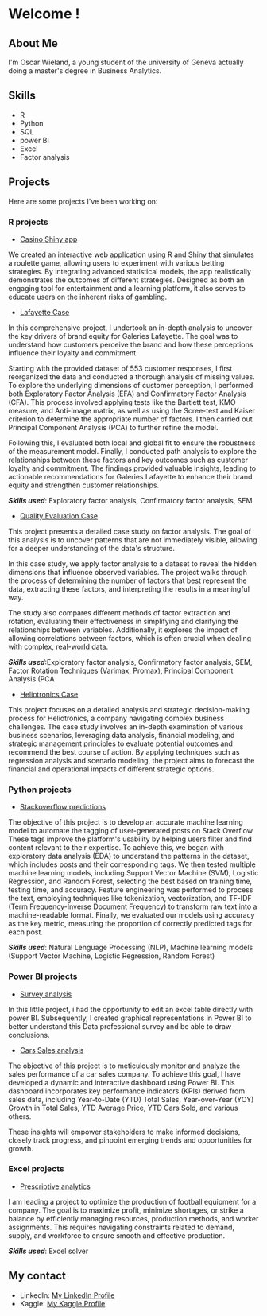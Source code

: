 # Welcome !

## About Me
I'm Oscar Wieland, a young student of the university of Geneva actually doing a master's degree in Business Analytics. 

## Skills
- R
- Python
- SQL
- power BI
- Excel
- Factor analysis

  
## Projects
Here are some projects I've been working on:

### R projects

- [Casino Shiny app](https://github.com/SimoesBarbosaRicardo/Roulette-Lab)

We created an interactive web application using R and Shiny that simulates a roulette game, allowing users to experiment with various betting strategies. By integrating advanced statistical models, the app realistically demonstrates the outcomes of different strategies. Designed as both an engaging tool for entertainment and a learning platform, it also serves to educate users on the inherent risks of gambling.

- [Lafayette Case](https://github.com/oscarwieland/Lafayette-Case)


In this comprehensive project, I undertook an in-depth analysis to uncover the key drivers of brand equity for Galeries Lafayette. The goal was to understand how customers perceive the brand and how these perceptions influence their loyalty and commitment.

Starting with the provided dataset of 553 customer responses, I first reorganized the data and conducted a thorough analysis of missing values. To explore the underlying dimensions of customer perception, I performed both Exploratory Factor Analysis (EFA) and Confirmatory Factor Analysis (CFA). This process involved applying tests like the Bartlett test, KMO measure, and Anti-Image matrix, as well as using the Scree-test and Kaiser criterion to determine the appropriate number of factors. I then carried out Principal Component Analysis (PCA) to further refine the model.

Following this, I evaluated both local and global fit to ensure the robustness of the measurement model. Finally, I conducted path analysis to explore the relationships between these factors and key outcomes such as customer loyalty and commitment. The findings provided valuable insights, leading to actionable recommendations for Galeries Lafayette to enhance their brand equity and strengthen customer relationships.

***Skills used***: Exploratory factor analysis, Confirmatory factor analysis, SEM

- [Quality Evaluation Case](https://github.com/oscarwieland/Quality-Evaluation-case)

This project presents a detailed case study on factor analysis. The goal of this analysis is to uncover patterns that are not immediately visible, allowing for a deeper understanding of the data's structure.

In this case study, we apply factor analysis to a dataset to reveal the hidden dimensions that influence observed variables. The project walks through the process of determining the number of factors that best represent the data, extracting these factors, and interpreting the results in a meaningful way.

The study also compares different methods of factor extraction and rotation, evaluating their effectiveness in simplifying and clarifying the relationships between variables. Additionally, it explores the impact of allowing correlations between factors, which is often crucial when dealing with complex, real-world data.

***Skills used***:Exploratory factor analysis, Confirmatory factor analysis, SEM, Factor Rotation Techniques (Varimax, Promax), Principal Component Analysis (PCA

- [Heliotronics Case](https://github.com/oscarwieland/Heliotronics-Case)

This project focuses on a detailed analysis and strategic decision-making process for Heliotronics, a company navigating complex business challenges. The case study involves an in-depth examination of various business scenarios, leveraging data analysis, financial modeling, and strategic management principles to evaluate potential outcomes and recommend the best course of action. By applying techniques such as regression analysis and scenario modeling, the project aims to forecast the financial and operational impacts of different strategic options. 


### Python projects
- [Stackoverflow predictions](https://github.com/oscarwieland/Machine-Learning-project)

The objective of this project is to develop an accurate machine learning model to automate the tagging of user-generated posts on Stack Overflow. These tags improve the platform's usability by helping users filter and find content relevant to their expertise. To achieve this, we began with exploratory data analysis (EDA) to understand the patterns in the dataset, which includes posts and their corresponding tags. We then tested multiple machine learning models, including Support Vector Machine (SVM), Logistic Regression, and Random Forest, selecting the best based on training time, testing time, and accuracy. Feature engineering was performed to process the text, employing techniques like tokenization, vectorization, and TF-IDF (Term Frequency-Inverse Document Frequency) to transform raw text into a machine-readable format. Finally, we evaluated our models using accuracy as the key metric, measuring the proportion of correctly predicted tags for each post.

***Skills used***: Natural Lenguage Processing (NLP), Machine learning models (Support Vector Machine, Logistic Regression, Random Forest)

### Power BI projects
- [Survey analysis](https://github.com/oscarwieland/survey-analysis)

In this little project, i had the opportunity to edit an excel table directly with power BI. Subsequently, I created graphical representations in Power BI to better understand this Data professional survey and be able to draw conclusions.

- [Cars Sales analysis](https://github.com/oscarwieland/Cars_sales)

The objective of this project is to meticulously monitor and analyze the sales performance of a car sales company. To achieve this goal, I have developed a dynamic and interactive dashboard using Power BI. This dashboard incorporates key performance indicators (KPIs) derived from sales data, including Year-to-Date (YTD) Total Sales, Year-over-Year (YOY) Growth in Total Sales, YTD Average Price, YTD Cars Sold, and various others.

These insights will empower stakeholders to make informed decisions, closely track progress, and pinpoint emerging trends and opportunities for growth.

### Excel projects
- [Prescriptive analytics](https://github.com/oscarwieland/prescriptive-analytics)

I am leading a project to optimize the production of football equipment for a company. The goal is to maximize profit, minimize shortages, or strike a balance by efficiently managing resources, production methods, and worker assignments. This requires navigating constraints related to demand, supply, and workforce to ensure smooth and effective production.

***Skills used***: Excel solver


## My contact
- LinkedIn: [My LinkedIn Profile](https://www.linkedin.com/in/oscar-wieland-a7b90b224/)
- Kaggle:  [My Kaggle Profile](https://www.kaggle.com/oscarwieland)

